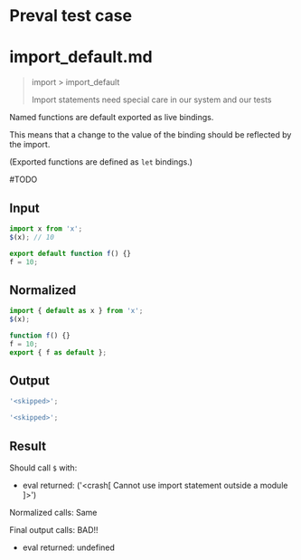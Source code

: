 # Preval test case

# import_default.md

> import > import_default
>
> Import statements need special care in our system and our tests

Named functions are default exported as live bindings.

This means that a change to the value of the binding should be reflected by the import.

(Exported functions are defined as `let` bindings.)

#TODO

## Input

`````js filename=intro
import x from 'x';
$(x); // 10
`````

`````js filename=x
export default function f() {}
f = 10;
`````

## Normalized

`````js filename=intro
import { default as x } from 'x';
$(x);
`````

`````js filename=x
function f() {}
f = 10;
export { f as default };
`````

## Output

`````js filename=intro
'<skipped>';
`````

`````js filename=x
'<skipped>';
`````

## Result

Should call `$` with:
 - eval returned: ('<crash[ Cannot use import statement outside a module ]>')

Normalized calls: Same

Final output calls: BAD!!
 - eval returned: undefined
